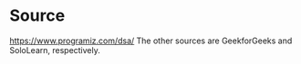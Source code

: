 # Source

<https://www.programiz.com/dsa/>
The other sources are GeekforGeeks and SoloLearn, respectively.